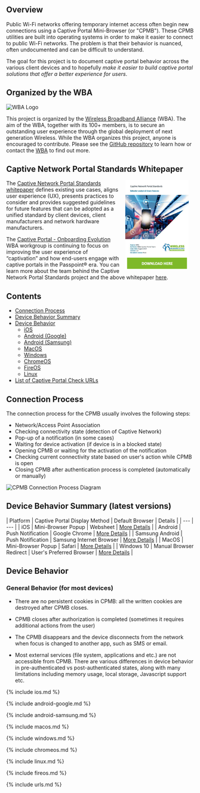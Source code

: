 ## Overview

Public Wi-Fi networks offering temporary internet access often begin new connections using a Captive Portal Mini-Browser (or "CPMB"). These CPMB utilities are built into operating systems in order to make it easier to connect to public Wi-Fi networks. The problem is that their behavior is nuanced, often undocumented and can be difficult to understand. 

The goal for this project is to document captive portal behavior across the various client devices and to hopefully *make it easier to build captive portal solutions that offer a better experience for users*.

## Organized by the WBA

![WBA Logo](/assets/images/wba-logo.png)

This project is organized by the [Wireless Broadband Alliance](https://www.wballiance.com/) (WBA). The aim of the WBA, together with its 100+ members, is to secure an outstanding user experience through the global deployment of next generation Wireless. While the WBA organizes this project, anyone is encouraged to contribute. Please see the [GitHub repository](https://github.com/wireless-broadband-alliance/captive-behavior) to learn how or contact the [WBA](https://www.wballiance.com/contact-us/) to find out more.

## Captive Network Portal Standards Whitepaper

<a href="https://wballiance.com/captive-network-portal-standards/" style="float:right; padding:0 15px;"><img src="/assets/images/captive-portal-standards-whitepaper.png" style="width:170px;"></a>

The [Captive Network Portal Standards whitepaper](https://wballiance.com/captive-network-portal-standards/) defines existing use cases, aligns user experience (UX), presents practices to consider and provides suggested guidelines for future features that can be adopted as a unified standard by client devices, client manufacturers and network hardware manufacturers.

The [Captive Portal - Onboarding Evolution](https://wballiance.com/captive-portal-onboarding-evolution/) WBA workgroup is continuing to focus on improving the user experience of “captivation” and how end-users engage with captive portals in the Passpoint® era. You can learn more about the team behind the Captive Network Portal Standards project and the above whitepaper [here](https://wballiance.com/captive-portal-onboarding-evolution/).

## Contents

- [Connection Process](#connection-process-anchor)
- [Device Behavior Summary](#behavior-summary-anchor)
- [Device Behavior](#device-behavior-anchor)
  - [iOS](#ios-anchor)
  - [Android (Google)](#android-google-anchor)
  - [Android (Samsung)](#android-samsung-anchor)
  - [MacOS](#macos-anchor)
  - [Windows](#windows-anchor)
  - [ChromeOS](#chromeos-anchor)
  - [FireOS](#fireos-anchor)
  - [Linux](#linux-anchor)  
- [List of Captive Portal Check URLs](#urls-anchor)


<a name="connection-process-anchor"></a>
## Connection Process

The connection process for the CPMB usually involves the following steps:

 * Network/Access Point Association
 * Checking connectivity state (detection of Captive Network)
 * Pop-up of a notification (in some cases)
 * Waiting for device activation (if device is in a blocked state)
 * Opening CPMB or waiting for the activation of the notification
 * Checking current connectivity state based on user's action while CPMB is open
 * Closing CPMB after authentication process is completed (automatically or manually)

![CPMB Connection Process Diagram](/assets/images/cpmb-process-diagram.png)


<a name="behavior-summary-anchor"></a>
## Device Behavior Summary (latest versions)

| Platform | Captive Portal Display Method | Default Browser | Details |
| --- | --- |
| iOS | Mini-Browser Popup | Websheet | [More Details](#ios-anchor) |
| Android | Push Notification | Google Chrome | [More Details](#android-google-anchor) |
| Samsung Android | Push Notification | Samsung Internet Browser | [More Details](#android-samsung-anchor) |
| MacOS | Mini-Browser Popup | Safari | [More Details](#macos-anchor) |
| Windows 10 | Manual Browser Redirect | User's Preferred Browser | [More Details](#windows-anchor) |


<a name="device-behavior-anchor"></a>
## Device Behavior

### General Behavior (for most devices)

 * There are no persistent cookies in CPMB: all the written cookies are destroyed after CPMB closes.

 * CPMB closes after authorization is completed (sometimes it requires additional actions from the user)

 * The CPMB disappears and the device disconnects from the network when focus is changed to another app, such as SMS or email.

 * Most external services (file system, applications and etc.) are not accessible from CPMB. There are various differences in device behavior in pre-authenticated vs post-authenticated states, along with many limitations including memory usage, local storage, Javascript support etc.

<a name="ios-anchor"></a>
{% include ios.md %}

<a name="android-google-anchor"></a>
{% include android-google.md %}

<a name="android-samsung-anchor"></a>
{% include android-samsung.md %}

<a name="macos-anchor"></a>
{% include macos.md %}

<a name="windows-anchor"></a>
{% include windows.md %}

<a name="chromeos-anchor"></a>
{% include chromeos.md %}

<a name="linux-anchor"></a>
{% include linux.md %}

<a name="fireos-anchor"></a>
{% include fireos.md %}

<a name="urls-anchor"></a>
{% include urls.md %}
